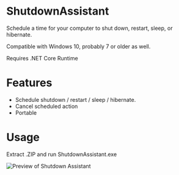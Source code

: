 # ShutdownAssistant

Schedule a time for your computer to shut down, restart, sleep, or hibernate.

Compatible with Windows 10, probably 7 or older as well.

Requires .NET Core Runtime

# Features
* Schedule shutdown / restart / sleep / hibernate.
* Cancel scheduled action
* Portable

# Usage
Extract .ZIP and run ShutdownAssistant.exe

![Preview of Shutdown Assistant](https://i.postimg.cc/Vst6P1yJ/Annotation-2020-03-08-115349.png)
